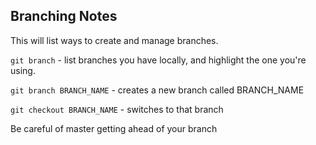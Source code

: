 ## Branching Notes

This will list ways to create and manage branches.

`git branch` - list branches you have locally, and highlight the one you're using.

`git branch BRANCH_NAME` - creates a new branch called BRANCH_NAME

`git checkout BRANCH_NAME` - switches to that branch

Be careful of master getting ahead of your branch
